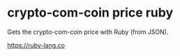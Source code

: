 # crypto-com-coin price ruby 

Gets the crypto-com-coin price with Ruby (from JSON).

https://ruby-lang.co
